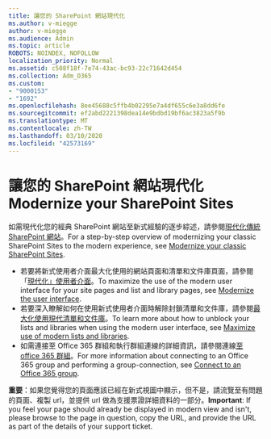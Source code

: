 ```yaml
---
title: 讓您的 SharePoint 網站現代化
ms.author: v-miegge
author: v-miegge
ms.audience: Admin
ms.topic: article
ROBOTS: NOINDEX, NOFOLLOW
localization_priority: Normal
ms.assetid: c508f18f-7e74-43ac-bc93-22c71642d454
ms.collection: Adm_O365
ms.custom:
- "9000153"
- "1692"
ms.openlocfilehash: 8ee45688c5ffb4b02295e7a4df655c6e3a8dd6fe
ms.sourcegitcommit: ef2abd2221398dea14e9bdbd19bf6ac3823a5f9b
ms.translationtype: MT
ms.contentlocale: zh-TW
ms.lasthandoff: 03/10/2020
ms.locfileid: "42573169"
---
```

# <a name="modernize-your-sharepoint-sites"></a><span data-ttu-id="46537-102">讓您的 SharePoint 網站現代化</span><span class="sxs-lookup"><span data-stu-id="46537-102">Modernize your SharePoint Sites</span></span>

<span data-ttu-id="46537-103">如需現代化您的經典 SharePoint 網站至新式經驗的逐步綜述，請參閱[現代化傳統 SharePoint 網站](https://docs.microsoft.com/sharepoint/dev/transform/modernize-classic-sites)。</span><span class="sxs-lookup"><span data-stu-id="46537-103">For a step-by-step overview of modernizing your classic SharePoint Sites to the modern experience, see [Modernize your classic SharePoint Sites](https://docs.microsoft.com/sharepoint/dev/transform/modernize-classic-sites).</span></span>

* <span data-ttu-id="46537-104">若要將新式使用者介面最大化使用的網站頁面和清單和文件庫頁面，請參閱「[現代化」使用者介面](https://docs.microsoft.com/sharepoint/dev/transform/modernize-userinterface)。</span><span class="sxs-lookup"><span data-stu-id="46537-104">To maximize the use of the modern user interface for your site pages and list and library pages, see [Modernize the user interface](https://docs.microsoft.com/sharepoint/dev/transform/modernize-userinterface).</span></span>
* <span data-ttu-id="46537-105">若要深入瞭解如何在使用新式使用者介面時解除封鎖清單和文件庫，請參閱[最大化使用現代清單和文件庫](https://docs.microsoft.com/sharepoint/dev/transform/modernize-userinterface-lists-and-libraries)。</span><span class="sxs-lookup"><span data-stu-id="46537-105">To learn more about how to unblock your lists and libraries when using the modern user interface, see [Maximize use of modern lists and libraries](https://docs.microsoft.com/sharepoint/dev/transform/modernize-userinterface-lists-and-libraries).</span></span>
* <span data-ttu-id="46537-106">如需連接至 Office 365 群組和執行群組連線的詳細資訊，請參閱連線[至 office 365 群組](https://docs.microsoft.com/sharepoint/dev/transform/modernize-connect-to-office365-group)。</span><span class="sxs-lookup"><span data-stu-id="46537-106">For more information about connecting to an Office 365 group and performing a group-connection, see [Connect to an Office 365 group](https://docs.microsoft.com/sharepoint/dev/transform/modernize-connect-to-office365-group).</span></span>

<span data-ttu-id="46537-107">**重要**：如果您覺得您的頁面應該已經在新式視圖中顯示，但不是，請流覽至有問題的頁面、複製 url，並提供 url 做為支援票證詳細資料的一部分。</span><span class="sxs-lookup"><span data-stu-id="46537-107">**Important**: If you feel your page should already be displayed in modern view and isn't, please browse to the page in question, copy the URL, and provide the URL as part of the details of your support ticket.</span></span>
